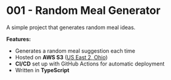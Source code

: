 # 001 - Random Meal Generator

A simple project that generates random meal ideas.

**Features:**

* Generates a random meal suggestion each time
* Hosted on **AWS S3** ([US East 2, Ohio](http://001-random-meal-generator.s3-website.us-east-2.amazonaws.com))
* **CI/CD** set up with GitHub Actions for automatic deployment
* Written in **TypeScript**